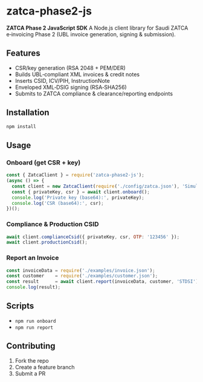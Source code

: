 # zatca-phase2-js

**ZATCA Phase 2 JavaScript SDK**
A Node.js client library for Saudi ZATCA e‑invoicing Phase 2 (UBL invoice generation, signing & submission).

## Features

* CSR/key generation (RSA 2048 + PEM/DER)
* Builds UBL‑compliant XML invoices & credit notes
* Inserts CSID, ICV/PIH, InstructionNote
* Enveloped XML‑DSIG signing (RSA‑SHA256)
* Submits to ZATCA compliance & clearance/reporting endpoints

## Installation

```bash
npm install
```

## Usage

### Onboard (get CSR + key)

```js
const { ZatcaClient } = require('zatca-phase2-js');
(async () => {
  const client = new ZatcaClient(require('./config/zatca.json'), 'Simulation');
  const { privateKey, csr } = await client.onboard();
  console.log('Private key (base64):', privateKey);
  console.log('CSR (base64):', csr);
})();
```

### Compliance & Production CSID

```js
await client.complianceCsid({ privateKey, csr, OTP: '123456' });
await client.productionCsid();
```

### Report an Invoice

```js
const invoiceData = require('./examples/invoice.json');
const customer    = require('./examples/customer.json');
const result      = await client.report(invoiceData, customer, 'STDSI');
console.log(result);
```

## Scripts

* `npm run onboard`
* `npm run report`

## Contributing

1. Fork the repo
2. Create a feature branch
3. Submit a PR
